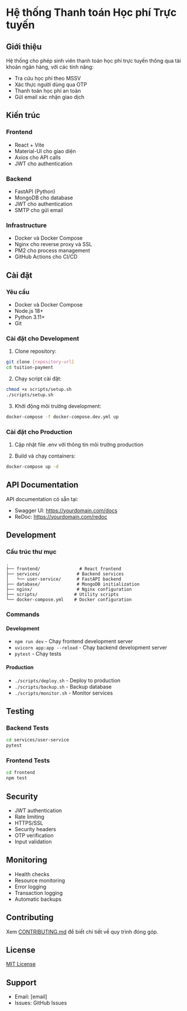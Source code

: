 # Hệ thống Thanh toán Học phí Trực tuyến

## Giới thiệu

Hệ thống cho phép sinh viên thanh toán học phí trực tuyến thông qua tài khoản ngân hàng, với các tính năng:
- Tra cứu học phí theo MSSV
- Xác thực người dùng qua OTP
- Thanh toán học phí an toàn
- Gửi email xác nhận giao dịch

## Kiến trúc

### Frontend
- React + Vite
- Material-UI cho giao diện
- Axios cho API calls
- JWT cho authentication

### Backend
- FastAPI (Python)
- MongoDB cho database
- JWT cho authentication
- SMTP cho gửi email

### Infrastructure
- Docker và Docker Compose
- Nginx cho reverse proxy và SSL
- PM2 cho process management
- GitHub Actions cho CI/CD

## Cài đặt

### Yêu cầu
- Docker và Docker Compose
- Node.js 18+
- Python 3.11+
- Git

### Cài đặt cho Development

1. Clone repository:
```bash
git clone [repository-url]
cd tuition-payment
```

2. Chạy script cài đặt:
```bash
chmod +x scripts/setup.sh
./scripts/setup.sh
```

3. Khởi động môi trường development:
```bash
docker-compose -f docker-compose.dev.yml up
```

### Cài đặt cho Production

1. Cập nhật file .env với thông tin môi trường production

2. Build và chạy containers:
```bash
docker-compose up -d
```

## API Documentation

API documentation có sẵn tại:
- Swagger UI: https://yourdomain.com/docs
- ReDoc: https://yourdomain.com/redoc

## Development

### Cấu trúc thư mục
```
.
├── frontend/               # React frontend
├── services/              # Backend services
│   └── user-service/      # FastAPI backend
├── database/              # MongoDB initialization
├── nginx/                 # Nginx configuration
├── scripts/              # Utility scripts
└── docker-compose.yml    # Docker configuration
```

### Commands

#### Development
- `npm run dev` - Chạy frontend development server
- `uvicorn app:app --reload` - Chạy backend development server
- `pytest` - Chạy tests

#### Production
- `./scripts/deploy.sh` - Deploy to production
- `./scripts/backup.sh` - Backup database
- `./scripts/monitor.sh` - Monitor services

## Testing

### Backend Tests
```bash
cd services/user-service
pytest
```

### Frontend Tests
```bash
cd frontend
npm test
```

## Security

- JWT authentication
- Rate limiting
- HTTPS/SSL
- Security headers
- OTP verification
- Input validation

## Monitoring

- Health checks
- Resource monitoring
- Error logging
- Transaction logging
- Automatic backups

## Contributing

Xem [CONTRIBUTING.md](CONTRIBUTING.md) để biết chi tiết về quy trình đóng góp.

## License

[MIT License](LICENSE)

## Support

- Email: [email]
- Issues: GitHub Issues